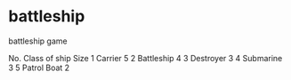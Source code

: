 # battleship
battleship game


No.	Class of ship	Size
1	Carrier	5
2	Battleship	4
3	Destroyer	3
4	Submarine	3
5	Patrol Boat	2
